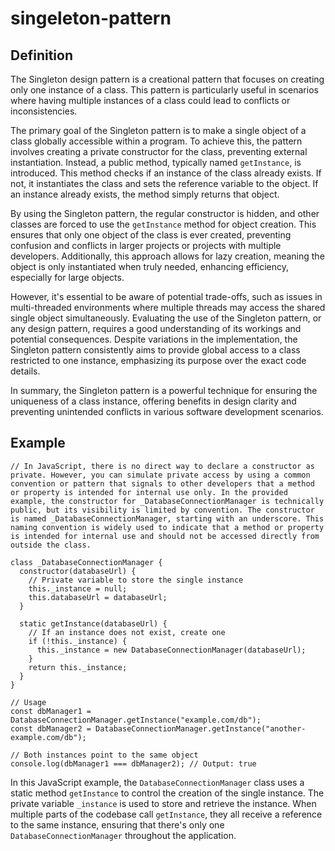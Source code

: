 # singeleton-pattern


## Definition
The Singleton design pattern is a creational pattern that focuses on creating only one instance of a class. This pattern is particularly useful in scenarios where having multiple instances of a class could lead to conflicts or inconsistencies.

The primary goal of the Singleton pattern is to make a single object of a class globally accessible within a program. To achieve this, the pattern involves creating a private constructor for the class, preventing external instantiation. Instead, a public method, typically named `getInstance`, is introduced. This method checks if an instance of the class already exists. If not, it instantiates the class and sets the reference variable to the object. If an instance already exists, the method simply returns that object.

By using the Singleton pattern, the regular constructor is hidden, and other classes are forced to use the `getInstance` method for object creation. This ensures that only one object of the class is ever created, preventing confusion and conflicts in larger projects or projects with multiple developers. Additionally, this approach allows for lazy creation, meaning the object is only instantiated when truly needed, enhancing efficiency, especially for large objects.

However, it's essential to be aware of potential trade-offs, such as issues in multi-threaded environments where multiple threads may access the shared single object simultaneously. Evaluating the use of the Singleton pattern, or any design pattern, requires a good understanding of its workings and potential consequences. Despite variations in the implementation, the Singleton pattern consistently aims to provide global access to a class restricted to one instance, emphasizing its purpose over the exact code details.

In summary, the Singleton pattern is a powerful technique for ensuring the uniqueness of a class instance, offering benefits in design clarity and preventing unintended conflicts in various software development scenarios.

## Example

```JS
// In JavaScript, there is no direct way to declare a constructor as private. However, you can simulate private access by using a common convention or pattern that signals to other developers that a method or property is intended for internal use only. In the provided example, the constructor for _DatabaseConnectionManager is technically public, but its visibility is limited by convention. The constructor is named _DatabaseConnectionManager, starting with an underscore. This naming convention is widely used to indicate that a method or property is intended for internal use and should not be accessed directly from outside the class.

class _DatabaseConnectionManager {
  constructor(databaseUrl) {
    // Private variable to store the single instance
    this._instance = null;
    this.databaseUrl = databaseUrl;
  }

  static getInstance(databaseUrl) {
    // If an instance does not exist, create one
    if (!this._instance) {
      this._instance = new DatabaseConnectionManager(databaseUrl);
    }
    return this._instance;
  }
}

// Usage
const dbManager1 = DatabaseConnectionManager.getInstance("example.com/db");
const dbManager2 = DatabaseConnectionManager.getInstance("another-example.com/db");

// Both instances point to the same object
console.log(dbManager1 === dbManager2); // Output: true

```

In this JavaScript example, the `DatabaseConnectionManager` class uses a static method `getInstance` to control the creation of the single instance. The private variable `_instance` is used to store and retrieve the instance. When multiple parts of the codebase call `getInstance`, they all receive a reference to the same instance, ensuring that there's only one `DatabaseConnectionManager` throughout the application.

